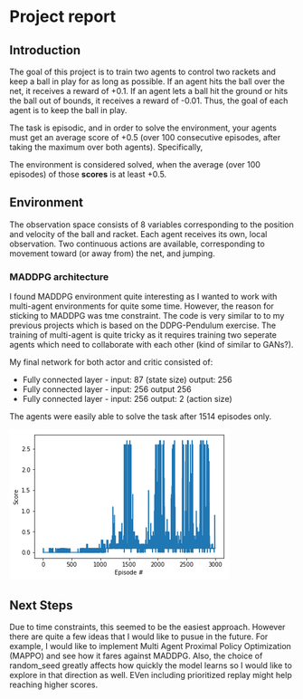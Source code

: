 # Project report

## Introduction

The goal of this project is to train two agents to control two rackets and keep a ball in play for as long as possible. If an agent hits the ball over the net, it receives a reward of +0.1.  If an agent lets a ball hit the ground or hits the ball out of bounds, it receives a reward of -0.01.  Thus, the goal of each agent is to keep the ball in play.

The task is episodic, and in order to solve the environment, your agents must get an average score of +0.5 (over 100 consecutive episodes, after taking the maximum over both agents). Specifically,

The environment is considered solved, when the average (over 100 episodes) of those **scores** is at least +0.5.


## Environment

The observation space consists of 8 variables corresponding to the position and velocity of the ball and racket. Each agent receives its own, local observation.  Two continuous actions are available, corresponding to movement toward (or away from) the net, and jumping. 


### MADDPG architecture
I found MADDPG environment quite interesting as I wanted to work with multi-agent environments for quite some time. However, the reason for sticking to MADDPG was tme constraint. The code is very similar to to my previous projects which is based on the DDPG-Pendulum exercise. The training of multi-agent is quite tricky as it requires training two seperate agents which need to collaborate with each other (kind of similar to GANs?).  
 
My final network for both actor and critic consisted of:
- Fully connected layer - input: 87 (state size) output: 256
- Fully connected layer - input: 256 output 256
- Fully connected layer - input: 256 output: 2 (action size)

The agents were easily able to solve the task after 1514 episodes only. 


![](scores.png)

## Next Steps

Due to time constraints, this seemed to be the easiest approach. However there are quite a few ideas that I would like to pusue in the future. For example, I would like to implement Multi Agent Proximal Policy Optimization (MAPPO) and see how it fares against MADDPG. Also, the choice of random_seed greatly affects how quickly the model learns so I would like to explore in that direction as well. EVen including prioritized replay might help reaching higher scores. 
